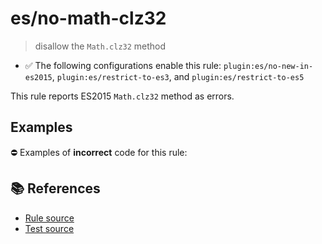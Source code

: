 # es/no-math-clz32
> disallow the `Math.clz32` method

- ✅ The following configurations enable this rule: `plugin:es/no-new-in-es2015`, `plugin:es/restrict-to-es3`, and `plugin:es/restrict-to-es5`

This rule reports ES2015 `Math.clz32` method as errors.

## Examples

⛔ Examples of **incorrect** code for this rule:

<eslint-playground type="bad" code="/*eslint es/no-math-clz32: error */
const n = Math.clz32(value)
" />

## 📚 References

- [Rule source](https://github.com/mysticatea/eslint-plugin-es/blob/v4.0.0/lib/rules/no-math-clz32.js)
- [Test source](https://github.com/mysticatea/eslint-plugin-es/blob/v4.0.0/tests/lib/rules/no-math-clz32.js)
